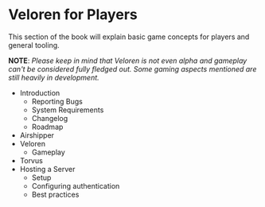 # Veloren for Players

This section of the book will explain basic game concepts for players and general tooling.

**NOTE**: _Please keep in mind that Veloren is not even alpha and gameplay can't be considered fully fledged out. Some gaming aspects mentioned are still heavily in development._

- Introduction
  - Reporting Bugs
  - System Requirements
  - Changelog
  - Roadmap
- Airshipper
- Veloren
  - Gameplay
- Torvus
- Hosting a Server
  - Setup
  - Configuring authentication
  - Best practices
